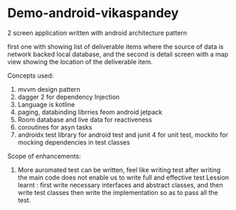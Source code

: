 # Demo-android-vikaspandey
2 screen application written with android architecture pattern

first one with showing list of deliverable items where the source of data is network backed local database, 
and the second is detail screen with a map view showing the location of the deliverable item.


Concepts used:
1) mvvm design pattern
2) dagger 2 for dependency Injection
3) Language is kotline
4) paging, databinding librries feom android jetpack 
5) Room database and live data for reactiveness
6) coroutines for asyn tasks
7) androidx test library for android test and junit 4 for unit test, mockito for mocking dependencies in test classes

Scope of enhancements:
1) More auromated test can be written, feel like writing test after writing the main code does not enable us to write full and effective test
 Lession learnt :
  first write necessary interfaces and abstract classes, and then write test classes then write the implementation so as to pass all the test.


